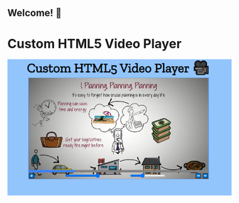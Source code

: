 ##                 Welcome! 👋
#           Custom HTML5 Video Player

<img src='/image/custom video.png'>